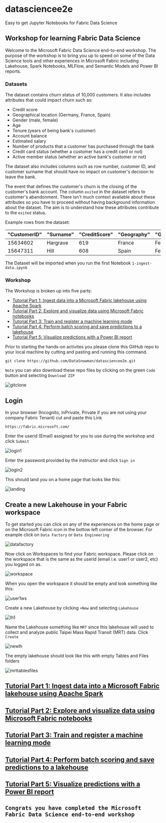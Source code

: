 # datasciencee2e
Easy to get Jupyter Notebooks for Fabric Data Science

## Workshop for learning Fabric Data Science

Welcome to the Microsoft Fabric Data Science end-to-end workshop.  The purpose of the workshop is to bring you up to speed on some of the Data Science tools and other experiences in Microsoft Fabric including Lakehouse, Spark Notebooks, MLFlow, and Semantic Models and Power BI reports.

### Datasets

The dataset contains churn status of 10,000 customers. It also includes attributes that could impact churn such as:

* Credit score
* Geographical location (Germany, France, Spain)
* Gender (male, female)
* Age
* Tenure (years of being bank's customer)
* Account balance
* Estimated salary
* Number of products that a customer has purchased through the bank
* Credit card status (whether a customer has a credit card or not)
* Active member status (whether an active bank's customer or not)

The dataset also includes columns such as row number, customer ID, and customer surname that should have no impact on customer's decision to leave the bank. 

The event that defines the customer's churn is the closing of the customer's bank account. The column `exited` in the dataset refers to customer's abandonment. There isn't much context available about these attributes so you have to proceed without having background information about the dataset. The aim is to understand how these attributes contribute to the `exited` status.

Example rows from the dataset:

|"CustomerID"|"Surname"|"CreditScore"|"Geography"|"Gender"|"Age"|"Tenure"|"Balance"|"NumOfProducts"|"HasCrCard"|"IsActiveMember"|"EstimatedSalary"|"Exited"|
|---|---|---|---|---|---|---|---|---|---|---|---|---|
|15634602|Hargrave|619|France|Female|42|2|0.00|1|1|1|101348.88|1|
|15647311|Hill|608|Spain|Female|41|1|83807.86|1|0|1|112542.58|0|

The Dataset will be imported when you run the first Notebook `1-ingest-data.ipynb`

### Workshop

The Workshop is broken up into five parts:

* [Tutorial Part 1: Ingest data into a Microsoft Fabric lakehouse using Apache Spark](https://learn.microsoft.com/en-us/fabric/data-science/tutorial-data-science-ingest-data)
* [Tutorial Part 2: Explore and visualize data using Microsoft Fabric notebooks](https://learn.microsoft.com/en-us/fabric/data-science/tutorial-data-science-explore-notebook)
* [Tutorial Part 3: Train and register a machine learning mode](https://learn.microsoft.com/en-us/fabric/data-science/tutorial-data-science-train-models)
* [Tutorial Part 4: Perform batch scoring and save predictions to a lakehouse](https://learn.microsoft.com/en-us/fabric/data-science/tutorial-data-science-batch-scoring)
* [Tutorial Part 5: Visualize predictions with a Power BI report](https://learn.microsoft.com/en-us/fabric/data-science/tutorial-data-science-create-report)

Prior to starting the hands-on activites you please clone this GitHub repo to your local machine by cutting and pasting and running this command.

```    
git clone https://github.com/DataSnowman/datasciencee2e.git
```

`Note` you can also download these repo files by clicking on the green `Code` button and selecting `Download ZIP`

![gitclone](https://raw.githubusercontent.com/datasnowman/datasciencee2e/main/images/gitclone.png)


## Login

In your browser (Incognito, InPrivate, Private if you are not using your company Fabric Tenant) cut and paste this Link

```
https://fabric.microsoft.com/
```
 
Enter the userid (Email) assigned for you to use during the workshop and click `Submit`

![login1](https://raw.githubusercontent.com/datasnowman/shapedata/main/images/login1.png)

Enter the password provided by the instructor and click `Sign in`

![login2](https://raw.githubusercontent.com/datasnowman/shapedata/main/images/login2.png)

This should land you on a home page that looks like this:

![landing](https://raw.githubusercontent.com/datasnowman/shapedata/main/images/landing.png)

## Create a new Lakehouse in your Fabric workspace

To get started you can click on any of the experiences on the home page or on the Microsoft Fabric icon in the bottow left corner of the browser.  For example click on `Data Factory` or `Data Engineering`

![datafactory](https://raw.githubusercontent.com/datasnowman/shapedata/main/images/datafactory.png)

Now click on Workspaces to find your Fabric workspace.  Please click on the workspace that is the same as the userid (email i.e. user1 or user2, etc) you logged on as.

![workspace](https://raw.githubusercontent.com/datasnowman/shapedata/main/images/workspace.png)

When you open the workspace it should be empty and look something like this:

![user1ws](https://raw.githubusercontent.com/datasnowman/shapedata/main/images/user1ws.png)

Create a new Lakehouse by clicking `+New` and selecting `Lakehouse`

![lh1](https://raw.githubusercontent.com/datasnowman/shapedata/main/images/lh1.png)

Name the Lakehouse something like `MRT` since this lakehouse will used to collect and analyze public Taipei Mass Rapid Transit (MRT) data.  Click `Create`

![newlh](https://raw.githubusercontent.com/datasnowman/shapedata/main/images/newlh.png)

The empty lakehouse should look like this with empty Tables and Files folders

![mrttablesfiles](https://raw.githubusercontent.com/datasnowman/shapedata/main/images/mrttablesfiles.png)


## [Tutorial Part 1: Ingest data into a Microsoft Fabric lakehouse using Apache Spark](https://learn.microsoft.com/en-us/fabric/data-science/tutorial-data-science-ingest-data)

## [Tutorial Part 2: Explore and visualize data using Microsoft Fabric notebooks](https://learn.microsoft.com/en-us/fabric/data-science/tutorial-data-science-explore-notebook)

## [Tutorial Part 3: Train and register a machine learning mode](https://learn.microsoft.com/en-us/fabric/data-science/tutorial-data-science-train-models)

## [Tutorial Part 4: Perform batch scoring and save predictions to a lakehouse](https://learn.microsoft.com/en-us/fabric/data-science/tutorial-data-science-batch-scoring)

## [Tutorial Part 5: Visualize predictions with a Power BI report](https://learn.microsoft.com/en-us/fabric/data-science/tutorial-data-science-create-report)

## `Congrats you have completed the Microsoft Fabric Data Science end-to-end workshop`